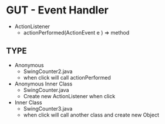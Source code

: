 # GUT - Event Handler
- ActionListener
  - actionPerformed(ActionEvent e )  => method
  
## TYPE
- Anonymous 
  - SwingCounter2.java
  - when click will call actionPerformed
- Anonymous Inner Class  
  - SwingCounter.java
  - Create new ActionListener when click
- Inner Class
  - SwingCounter3.java
  - when click will call another class and create new Object
  
